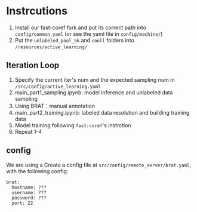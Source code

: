 # Instrcutions

1. Install our fast-coref fork and put its correct path into `config/common.yaml` (or see the yaml file in `config/machine/`)
2. Put the `unlabeled_pool_5k` and `conll` folders into `/resources/active_learning/`

## Iteration Loop

1. Specify the current iter's num and the expected sampling num in `/src/config/active_learning.yaml`
2. main_part1_sampling.ipynb: model inference and unlabeled data sampling
3. Using BRAT：manual annotation
4. main_part2_training.ipynb: labeled data resolution and building training data
5. Model training following `fast-coref`'s instrction
6. Repeat 1-4

## config
We are using a 
Create a config file at `src/config/remote_server/brat.yaml`, with the following config:

```
brat:
  hostname: ???
  username: ???
  password: ???
  port: 22
```